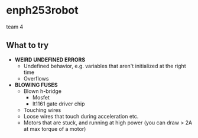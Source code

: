 # enph253robot
team 4

## What to try

- **WEIRD UNDEFINED ERRORS**
  + Undefined behavior, e.g. variables that aren't initialized at the right time
  + Overflows
- **BLOWING FUSES**
  + Blown h-bridge
    * Mosfet
    * lt1161 gate driver chip
  + Touching wires
  + Loose wires that touch during acceleration etc.
  + Motors that are stuck, and running at high power (you can draw > 2A at max torque of a motor)
